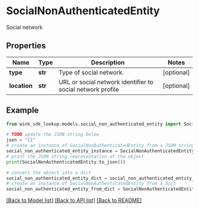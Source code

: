 # SocialNonAuthenticatedEntity

Social network

## Properties

Name | Type | Description | Notes
------------ | ------------- | ------------- | -------------
**type** | **str** | Type of social network. | [optional] 
**location** | **str** | URL or social network identifier to social network profile | [optional] 

## Example

```python
from wink_sdk_lookup.models.social_non_authenticated_entity import SocialNonAuthenticatedEntity

# TODO update the JSON string below
json = "{}"
# create an instance of SocialNonAuthenticatedEntity from a JSON string
social_non_authenticated_entity_instance = SocialNonAuthenticatedEntity.from_json(json)
# print the JSON string representation of the object
print(SocialNonAuthenticatedEntity.to_json())

# convert the object into a dict
social_non_authenticated_entity_dict = social_non_authenticated_entity_instance.to_dict()
# create an instance of SocialNonAuthenticatedEntity from a dict
social_non_authenticated_entity_from_dict = SocialNonAuthenticatedEntity.from_dict(social_non_authenticated_entity_dict)
```
[[Back to Model list]](../README.md#documentation-for-models) [[Back to API list]](../README.md#documentation-for-api-endpoints) [[Back to README]](../README.md)


